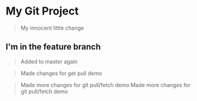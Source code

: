# My Git Project


> My innocent little change

## I'm in the feature branch

> Added to master again

> Made changes for get pull demo

> Made more changes for git pull/fetch demo
> Made more changes for git pull/fetch demo

